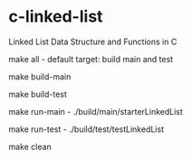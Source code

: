 # c-linked-list
Linked List Data Structure and Functions in C

make all - default target: build main and test

make build-main

make build-test

make run-main - ./build/main/starterLinkedList

make run-test - ./build/test/testLinkedList

make clean
